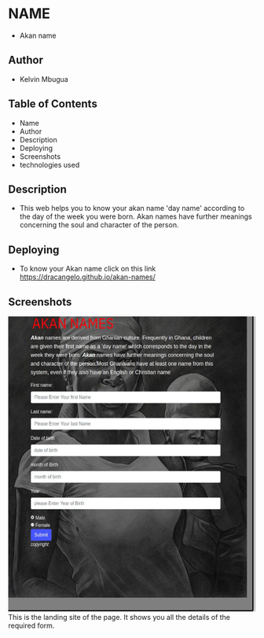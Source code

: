 # NAME
- Akan name
## Author
- Kelvin Mbugua
## Table of Contents
- Name
- Author
- Description
- Deploying
- Screenshots
- technologies used
## Description
- This web helps you to know your akan name 'day name' according to the day of the week you were born. Akan names have further meanings concerning the soul and character of the person.
## Deploying
- To know your Akan name click on this link https://dracangelo.github.io/akan-names/
## Screenshots
<img src="images/hey.jpg" width=600px height=600px>
 This is the landing site of the page. It shows you all the details of the required form.